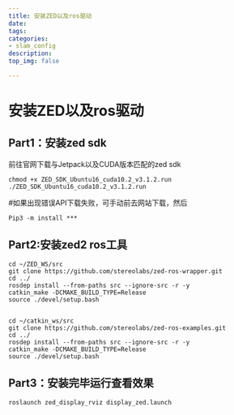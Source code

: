 ```yaml
---
title: 安装ZED以及ros驱动
date:
tags: 
categories:
- slam_config
description:
top_img: false

---
```


# 安装**ZED**以及**ros**驱动

## Part1：安装zed sdk

前往官网下载与Jetpack以及CUDA版本匹配的zed sdk 

```
chmod +x ZED_SDK_Ubuntu16_cuda10.2_v3.1.2.run 
./ZED_SDK_Ubuntu16_cuda10.2_v3.1.2.run 
```

\#如果出现错误API下载失败，可手动前去网站下载，然后 

```
Pip3 -m install *** 
```



## Part2:安装zed2 ros工具

```
cd ~/ZED_WS/src 
git clone https://github.com/stereolabs/zed-ros-wrapper.git 
cd ../ 
rosdep install --from-paths src --ignore-src -r -y 
catkin_make -DCMAKE_BUILD_TYPE=Release 
source ./devel/setup.bash 
 

cd ~/catkin_ws/src 
git clone https://github.com/stereolabs/zed-ros-examples.git 
cd ../ 
rosdep install --from-paths src --ignore-src -r -y 
catkin_make -DCMAKE_BUILD_TYPE=Release 
source ./devel/setup.bash 
```

 

## Part3：安装完毕运行查看效果

```
roslaunch zed_display_rviz display_zed.launch 
```

 

 

 

 

 

 

 

 

 